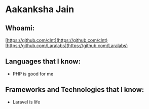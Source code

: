 # Aakanksha Jain

## Whoami:

[https://github.com/clnt](https://github.com/clnt)
[https://github.com/Laralabs](https://github.com/Laralabs)

## Languages that I know:

- PHP is good for me



## Frameworks and Technologies that I know:

- Laravel is life
